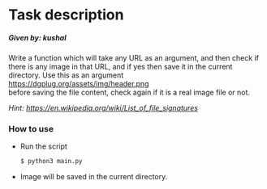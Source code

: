 # Task description

##### Given by: kushal
Write a function which will take any URL as an argument, and then check if there is any image in that URL, and if yes then save it in the current directory.
Use this as an argument https://dgplug.org/assets/img/header.png  
before saving the file content, check again if it is a real image file or not.

*Hint: https://en.wikipedia.org/wiki/List_of_file_signatures*

### How to use

- Run the script
    ```sh
    $ python3 main.py
    ```
- Image will be saved in the current directory. 

